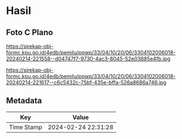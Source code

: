# Hasil

## Foto C Plano

https://sirekap-obj-formc.kpu.go.id/4edb/pemilu/ppwp/33/04/10/20/06/3304102006018-20240214-221558--d04747f7-9730-4ac3-8045-52e03885e4fb.jpg

https://sirekap-obj-formc.kpu.go.id/4edb/pemilu/ppwp/33/04/10/20/06/3304102006018-20240214-221617--c6c5432c-75bf-435e-bffa-526a8686a746.jpg


## Metadata

| Key        | Value               |
| ---------- | ------------------- |
| Time Stamp | 2024-02-24 22:31:28 |



